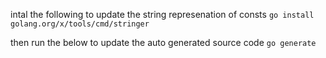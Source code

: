 

intal the following to update the string represenation of consts 
`go install golang.org/x/tools/cmd/stringer`

then run the below to update the auto generated source code
`go generate` 

